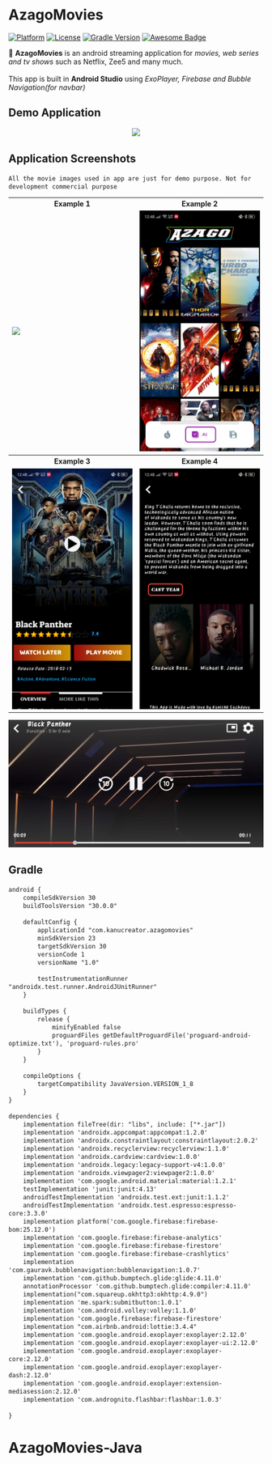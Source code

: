 # AzagoMovies

[![Platform](https://img.shields.io/badge/platform-Android-yellow.svg)](https://www.android.com)
[![License](https://img.shields.io/badge/license-Apache%202-4EB1BA.svg?style=flat-square)](https://www.apache.org/licenses/LICENSE-2.0.html)
[![Gradle Version](https://img.shields.io/badge/gradle-4.0-green.svg)](https://docs.gradle.org/current/release-notes)
[![Awesome Badge](https://cdn.rawgit.com/sindresorhus/awesome/d7305f38d29fed78fa85652e3a63e154dd8e8829/media/badge.svg)](https://java-lang.github.io/awesome-java)

🎥 <b>AzagoMovies</b> is an android streaming application for <i>movies, web series and tv shows</i> such as Netflix, Zee5 and many much.
<br><br>This app is built in <strong>Android Studio</strong> using <i>ExoPlayer, Firebase and Bubble Navigation(for navbar)</i>

## Demo Application

<p align="center">
    <a href="https://github.com/kanishk-sachdeva/AzagoMovies/raw/master/AzagoMovies.apk">
        <img width="250px" height="auto" src="https://cdn.pixabay.com/photo/2013/07/13/01/16/download-155425_1280.png"></img>
    </a>
 </p>
    
## Application Screenshots

```
All the movie images used in app are just for demo purpose. Not for development commercial purpose
```

<table style="width:100%">
  <tr>
    <th>Example 1</th>
    <th>Example 2</th>
  </tr>
  <tr>
    <td><img width="100%" height="auto" src="screenshots/dashgif.gif"/></td>
    <td><img src="screenshots/allmoviespage.jpeg"/></td>
  </tr>
  <tr>
    <th>Example 3</th>
    <th>Example 4</th>
  </tr>
  <tr>
    <td><img src="screenshots/aboutmovie.jpeg"/></td>
    <td><img src="screenshots/aboutmovie2.jpeg"/></td>
  </tr>
  
</table>

<p>
    <img src="screenshots/playmovie.jpeg"/>
    </p>
  
    
## Gradle
```
android {
    compileSdkVersion 30
    buildToolsVersion "30.0.0"

    defaultConfig {
        applicationId "com.kanucreator.azagomovies"
        minSdkVersion 23
        targetSdkVersion 30
        versionCode 1
        versionName "1.0"

        testInstrumentationRunner "androidx.test.runner.AndroidJUnitRunner"
    }

    buildTypes {
        release {
            minifyEnabled false
            proguardFiles getDefaultProguardFile('proguard-android-optimize.txt'), 'proguard-rules.pro'
        }
    }

    compileOptions {
        targetCompatibility JavaVersion.VERSION_1_8
    }
}

dependencies {
    implementation fileTree(dir: "libs", include: ["*.jar"])
    implementation 'androidx.appcompat:appcompat:1.2.0'
    implementation 'androidx.constraintlayout:constraintlayout:2.0.2'
    implementation 'androidx.recyclerview:recyclerview:1.1.0'
    implementation 'androidx.cardview:cardview:1.0.0'
    implementation 'androidx.legacy:legacy-support-v4:1.0.0'
    implementation 'androidx.viewpager2:viewpager2:1.0.0'
    implementation 'com.google.android.material:material:1.2.1'
    testImplementation 'junit:junit:4.13'
    androidTestImplementation 'androidx.test.ext:junit:1.1.2'
    androidTestImplementation 'androidx.test.espresso:espresso-core:3.3.0'
    implementation platform('com.google.firebase:firebase-bom:25.12.0')
    implementation 'com.google.firebase:firebase-analytics'
    implementation 'com.google.firebase:firebase-firestore'
    implementation 'com.google.firebase:firebase-crashlytics'
    implementation 'com.gauravk.bubblenavigation:bubblenavigation:1.0.7'
    implementation 'com.github.bumptech.glide:glide:4.11.0'
    annotationProcessor 'com.github.bumptech.glide:compiler:4.11.0'
    implementation("com.squareup.okhttp3:okhttp:4.9.0")
    implementation 'me.spark:submitbutton:1.0.1'
    implementation 'com.android.volley:volley:1.1.0'
    implementation 'com.google.firebase:firebase-firestore'
    implementation "com.airbnb.android:lottie:3.4.4"
    implementation 'com.google.android.exoplayer:exoplayer:2.12.0'
    implementation 'com.google.android.exoplayer:exoplayer-ui:2.12.0'
    implementation 'com.google.android.exoplayer:exoplayer-core:2.12.0'
    implementation 'com.google.android.exoplayer:exoplayer-dash:2.12.0'
    implementation 'com.google.android.exoplayer:extension-mediasession:2.12.0'
    implementation 'com.andrognito.flashbar:flashbar:1.0.3'

}
```
 
# AzagoMovies-Java
